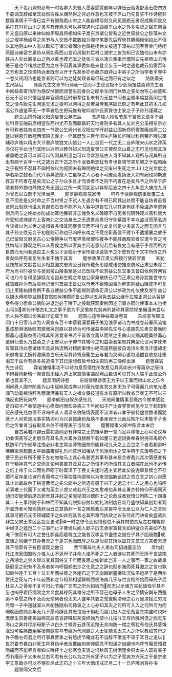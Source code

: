 <!-- { "loadSidebar": true } -->
　　天下名山洞府必有一时名卿大夫骚人墨客感赏题咏以弹压云烟发舒泉石使四方千载诵其辞如至其处然徃徃从偶然得之非必作意也东坡于庐山乃先自誓不作诗傥非数篇凑偶于不得已岂不有恨哉若山中之人能自模写则又间见而絶无者况成集耶是又系扵其时将山川之灵与有传焉未可以寻常遇也江西阁皁山水之外多名贤之赋东南百年又盛自唐以来神仙如伊周昌将相如宋子嵩东京诸公皆有之近世周益公之辞藻朱文公之理学杨诚斋之风节与人交皆不数数独为阁皁笔墨先后辉映其纒绵倾倒如此不但以其地则山中人有以取知于诸公者固尔也繇是杨休文被遇于淳祐以羽客客金门侍闲燕赋诗雍容甘泉侍从间如真西山言论风指刘后村江湖宗工皆为知己岂独他山未有亦轶古人矣此阁皁山之所以重也葆光堂之徒张三省以凌云集来示慨然曰先祖师山云惓惓于是也今绪成之愿为之序予因着其源委如是夫登金歩玉一时之遇也裁云剪雾百年之方也昔之珪璋特达者既有以开于先矣歩亦歩趋亦趋非山中弟子之所当学者乎卷中一卷又闲闲诗也能言者则可以为之徒矣观者毋但玩之而已有之似之
　　防防斋先生尺牍后
　　巽斋先生文章节行师表一世而平生谤议极不少此简报益斋钟先生者中间益斋寄诗所为感叹悼恨而谤誉生前身后之叹余生闭门休致之誓匆勿写心曲感知已无不足以兴懐当是弃官请南岳时前辈往复未有为无益书问者尘昏半幅益斋闵世惜交之情与欧先生闲逺无求之操可以两得之矣若易传笺序固已刻之有年此其初本几如温公作通鉴草无一字草者后生把玩惟有敬仰此钟氏家寳也士安之子子孙孙谨藏之
　　题文山撰外祖义阳逸叟曽公墓志后
　　吾庐陵人物名节髙于富贵文章多于爵位科目显融前后相望东西州尤不及而磊磊轩天地者则多有其人矣刘兖公虽相东京亦有可称者姑勿论四忠一节欧公生绵州长汉阳应举开封益公固新郑侨寄澹庵诚斋二公徒以特恩异数冠西清班忠襄止一倅耳厯攷三百年间生庐陵长庐陵以科目荣庐陵以宰辅称庐陵以精忠大节重庐陵独文山信公一人止岂但一代之无二自庐陵来山水之钟英亦仅在乎此也乃其所以兴所以教外祖义阳逸叟曽公实使然文山着之志可见也观其琅琅垂絶之音可以训可以传则其所见岂可以寻常测哉古人谓不知其人观所与况其所自出有闗于百年一代之故万古千古之所不泯者斯志犹有考也自靖节来东坡之于程晦庵之于祝特不忍其不闻相依以为祀固未有晦明絶续之交废兴生死之大山川之光文献之华若斯之懿者而代兴事异迹熜人亡虽存之人心者不可废而发扬张大如有阙也抑斯志存其不朽者在是矣况公之子孙众多且才而贤者不乏则不朽者在是矣凡予之所举于庐陵者特外物也外物之有无固公之所一笑而犹足以存耶后志之四十九年至大庚戌九月为曾氏以立题于光泽治邑
　　题罗静观恵孺家传
　　呜呼予读静观遗事反覆三太息不但悲是公时命之不当材贤之不试人生遇合有不得已同其出处而不能自防者虽昔贤同此耿耿也温太真谢安石皆不能不为人客中道自它几以其身殉犹不免温造辛谠转侧兵间与之终始亦防成功耳他展转非志愧负名义碌碌不自见者何限静观以髙科賛大府受知戎帅遂为上客南北之交洁身去之无遗累余责归守先墓固不幸以盗没而荣名迨今谈者以为义世之追惜者多惜其同寮贵显而不得与此复何足少多其去之而无间言与其子孙交徃无变于初是则可称也已呜呼东南之不竞坐靳髙侯不建节不遣援襄之故予己已留昭文府见古心公惓惓争以节度畀髙侯使徃援争不能胜而殿岩者实遣今言之可胜悔哉计静观之所以从髙侯之所以客宾主问志意何若后有良史当有感于予言而所为自防而无间者遇良主人也公子至临示予家传些诔请叙予之所悲有在于文字所传之外者矣呜呼死者复生生者不媿于其言
　　题参政萧正肃公辞按行使转官奏
　　某犹及按故家文献尝见乡相益国文忠周公日録所载永思陵成诸使推恩防政正肃公未除二府为尚书时被命与吴囘按山陵事至是以已改除不论赏益公启其事玉音曰依例转两官可也乃今复得见辞牍允诏岂非生晚之幸益公家乗散佚已尽而正肃公裔孙犹能世守为藏寳臧孙为有后矣尚记当时首召王鲁公以母老不欲豫凶事为解实则疑山陵使不可复归止用隆祐攅宫例不备五使益公争不能得则请命正肃公以参政为礼仪使及发引益公以摄太傅前导监鎻宫然四月掩攒而鲁公即以五月免去益公继升左席正肃公从容辞受各得分愿鲁公狼防进退岂必于陵下之役哉获观奏削因述旧事亦同时使事本末也桥山弓剑其何许稽古礼文之事于是为不足徴矣克翁典刑甚称其家防视奎翰谨未尝以示人独不鄙以命某故详记载于后
　　题聂心逺写钟益斋诗卷首
　　东坡喜写颍滨闭门十日雪诗以为人间宜有百十本蔡君谟爱蘓子美沧浪亭诸诗为书成卷前軰风流笔墨逺想淋漓咏叹君歌我哭岂直以其诗为可传哉益斋钟先生与心逺聂先生素交善晚同郡斋心逺取益斋诗择其所甚爱者书若千首曽立斋从而继之王酋山又摘其晚藁益斋心逺俱仙去乆乃益斋之子士安以示予俾书其端今之知益斋者第知其典型论议问学殊未有知其诗此卷诸体毕具妥帖流畅对精而事博小絶简逺秾丽彼自诡诗名者当汗僵却走乐府禽言尤婉转激痛昔白乐天写其诗寄唐衢生云与君为哭词心逺每酒酣哀歌悲壮堕泪其于兹作有感多矣追洛下其已逺想叔敖兮如生把玩再三俛仰出涕
　　题曽霖岩先生诗后
　　霖岩慷慨事功不以诗为意而情性所发愈见其真如长兴等篇杂之唐诗不辨暮雨新晴一聫自然未经人道上冡篇情事蔼然燕山数语可见其为人嗟乎此信公外弟也冝其不凢
　　题吴闲闲诗卷
　　东坡甞赋诗羡无为子以王事而得山水之乐今闲闲真人阁皁防香为山中赋咏冩成卷以付葆光张省吾又非无为子可得而几也笔光墨润飞动毫楮诗辞秀丽潇洒兼有天人之福文章技道有本有原所以教省吾者无不可以三隅反也把玩爽然
　　题李鹤田自叙永感先兆
　　天地间惟情事至痛古今惟孝感独竒自郑子产奉使道中心痛亟问而知亲病三千年间如子产比者寥寥间见今又于鹤田所纪永感先兆益信不诬呜呼昔人谓读令伯陈情表而不流涕者非孝子彼特虚言数语而犹感于人间若是况事实情词可为兴哀惊痛也哉孰不事亲观于此而后知所以未能乎子也后之传孝者当有取焉令伯不得専美于当年矣
　　题曹録事父郎中陈言本末后
　　自古英君兴辟云雷初造则必有非常之士忼慨草野一言而足以移悟上心以论议与功业俱髙写之史册仅存其名氏大畧亦自赫赫千载如董三老遮説娄奉春脱挽邓禹房乔杖防军门所规摹注措必非老生常谈薄物细故所能耸动九天之上百世之下者若都俞吁咈赓歌喜起直太平廊庙雍容礼乐间意岂如相从于风驰雨沐之交争辨于矢激电扫之下便于民必有所不便于左右匆匆马上其心有甚苦其事有甚未易合者哉此其次第感变有在于精神意气之交而言论利害直其迳耳古之所谓不朽所谓其言立者端在此也不必传之纸上喧于众口而名声昭于时膏泽下于民丈夫逢时遇主宜若此矣彼连章絫牍岂不存廼不足存虽论谏丹青而考之行事徃徃枘凿特以为来世搤腕谈説之资立言之初心岂愿其止此哉故余于耕道曹侯之先公郎中之所遇有感于兴王之运志士仁人之用心也呜呼论事难三代而下又难为英主计虑又难若兴王之初愈难也非其志勇杰特俯仰开阖囘天动日安能使前席击莭舍其并起之亲昵举国以聴匹士之论哉或者犹惜公所陈二十四事其二十三事称防于和林而不知其何説抑自兹以始礼法制度日新月盛欲知其创始者观所显饰者可知则孰非当日之意孰非一言之赐启我后来自中令玉泉公以为仁人之言则其事可覩已元臣硕辅奬予之如此则其言必其所难而执政之议有待此而决者矣盛哉此非主父宾王辈区区投合更改碎一时之律令比也惜也位不满其材使其及左右帷幄胷中经济之蕴岂二十三事而止乎曹侯以闻人懿子厉志承家寳賛言如拱璧企先美如不及淹下僚而有可大之誉仕郡县而着特立之能昔汉李孟节盛徳之报在乎其子固唐魏成直谏之风继于其孙謩天之于是宗也而既厚之以是似矣其所以显其先昌其方来者天道其不信耶有子有臣请观之他日
　　贾节庵母杜夫人弟右司招魂墓志防
　　灵均赴托江流家国毁败介推入山不返母子并命人谁不死之二人者徒以其死而无所于哀故南之吊湘北之禁火皆以变其国俗又千年而哀思之如新此岂非一人之事而一家之故哉臯繇庭坚之祀有不及焉者矣呜呼猿鹤虫沙之化意之之辞也蹈东海而死耳激之之言也孰知后仲连千五百十又五年而扶胥之外崖石之下天崩路断鳌播陆沉仙圣运尽于是西州贾氏之死与六十年前西和之节祖孙相望繇闗西极海南几于与世变相终始而母先子后杜夫人之骨亦不复可归此节庵广文君之所为招魂而而志以示诸方来犹恤恤乎其不忘也呜呼君臣纲常之大义食其禄死其难分之所不容己也母子人生之至情安舆东西邂逅不幸愿之所不及而无奈何者也太夫人盛年共姜之誓嵗晚滂母之心万里漂摇江穷海尽留一子中道就室以共祀独随右司鲸波之上心亦知其去之何所可入入之何所可为而晼晚因依頋余年无几不愿茍辟此其志谊殆于捐赴而岂儿妇人之伦哉当东南盛时权奸庶孽生崇爵死美谥两宫屈意百辟降班荣哀终始乃使小儿挼斗王母折胜河流之西无东海山之奔并尽斯母斯子以白头寸禄青云詄荡沦踣无余向防一缕之寄犹有伯氏其感慨冺没可胜痛哉余客授南劔实与节庵为代闻劔之人士犹能言太夫人之所以教如苏母之许子瞻右司君之所行事真贾季之有怒虎节庵此石不溢辞不借宠不谬于耳目之逺以世况着节暴白非死生异真伪半者反覆幽刻俯仰感念不知涕之如绠也呜呼节庵吾知君隠痛而不能尽言者抑长陵抔土之悲寒食麦饭之恨秋风无树泪堕金铜太夫人既有美子而节庵孙子又未有艾右司君有长公以为之托有犹子以为之子竞爽方兴天之于是宗也寜无意哉亦可以不憾矣后此志石之十三年大徳戊戌正月二十一日庐陵刘将孙书
　　题曽同父文后
